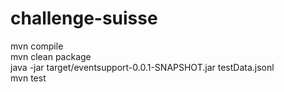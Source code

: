 # challenge-suisse
mvn compile  
mvn clean package  
java -jar target/eventsupport-0.0.1-SNAPSHOT.jar testData.jsonl  
mvn test  
